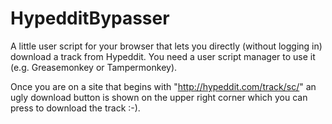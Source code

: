 # HypedditBypasser
A little user script for your browser that lets you directly (without logging in) download a track from Hypeddit. You need a user script manager to use it (e.g. Greasemonkey or Tampermonkey).

Once you are on a site that begins with "http://hypeddit.com/track/sc/" an ugly download button is shown on the upper right corner which you can press to download the track :-).
